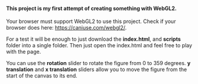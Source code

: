 #### This project is my first attempt of creating something with WebGL2.

Your browser must support WebGL2 to use this project. Check if your browser does here: https://caniuse.com/webgl2/.

For a test it will be enough to just download the **index.html**, and **scripts** folder into a single folder. Then just open the index.html and feel free to play with the page.

You can use the **rotation** slider to rotate the figure from 0 to 359 degrees. **y translation** and **x translation** sliders allow you to move the figure from the start of the canvas to its end.